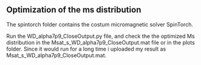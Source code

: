 ## Optimization of the ms distribution
The spintorch folder contains the costum micromagnetic solver SpinTorch.

Run the WD_alpha7p9_CloseOutput.py file, and check the the optimized Ms distribution in the Msat_s_WD_alpha7p9_CloseOutput.mat file or in the plots folder. Since it would run for a long time i uploaded my result as Msat_s_WD_alpha7p9_CloseOutput.mat.
